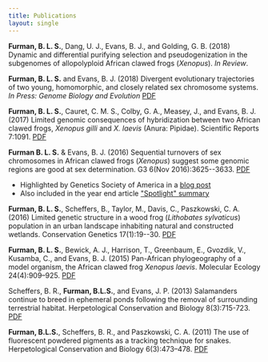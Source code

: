 ```yaml
---
title: Publications
layout: single
---
```


**Furman, B. L. S.**, Dang, U. J., Evans, B. J., and Golding, G. B. (2018) Dynamic and differential purifying selection and pseudogenization in the subgenomes of allopolyploid African clawed frogs (*Xenopus*). *In Review*.

**Furman, B. L. S.** and Evans, B. J. (2018) Divergent evolutionary trajectories of two young, homomorphic, and closely related sex chromosome systems. *In Press: Genome Biology and Evolution* [PDF](/assets/papers/Furman_Evans_GBE2018-All.pdf)

**Furman, B. L. S.**, Cauret, C. M. S., Colby, G. A., Measey, J., and Evans, B. J. (2017) Limited genomic consequences of hybridization between two African clawed frogs, *Xenopus gilli* and *X. laevis* (Anura: Pipidae). Scientific Reports 7:1091. [PDF](/assets/papers/Furmanetal_2017_SciRepts.pdf)

**Furman B. L. S.** & Evans, B. J. (2016) Sequential turnovers of sex chromosomes in African clawed frogs (*Xenopus*) suggest some genomic regions are good at sex determination. G3 6(Nov 2016):3625--3633. [PDF](/assets/papers/Furman_Evans_2016_G3_JournalVersion_wSupp.pdf)


* Highlighted by Genetics Society of America in a [blog post](http://genestogenomes.org/sex-chromosome-turnover-in-frogs-hints-at-evolutionary-patterns/)
* Also included in the year end article ["Spotlight" summary](http://genestogenomes.org/2016-g3-genesgenomesgenetics-spotlight/)


**Furman, B. L. S.**, Scheffers, B., Taylor, M., Davis, C., Paszkowski, C. A. (2016) Limited genetic structure in a wood frog (*Lithobates sylvaticus*) population in an urban landscape inhabiting natural and constructed wetlands. Conservation Genetics 17(1):19--30. [PDF](/assets/papers/ConGen2015.pdf)

**Furman, B. L. S.**, Bewick, A. J., Harrison, T., Greenbaum, E., Gvozdik, V., Kusamba, C., and Evans, B. J. (2015) Pan-African phylogeography of a model organism, the African clawed frog *Xenopus laevis*. Molecular Ecology 24(4):909–925. [PDF](/assets/papers/furmanetal2015.pdf)

Scheffers, B. R., **Furman, B.L.S.**, and Evans, J. P. (2013) Salamanders continue to breed in ephemeral ponds following the removal of surrounding terrestrial habitat. Herpetological Conservation and Biology 8(3):715-723. [PDF](/assets/papers/scheffers2013.pdf)

**Furman, B.L.S.**, Scheffers, B. R., and Paszkowski, C. A. (2011) The use of fluorescent powdered pigments as a tracking technique for snakes. Herpetological Conservation and Biology 6(3):473–478. [PDF](/assets/papers/furman2011_herpconbio.pdf)
